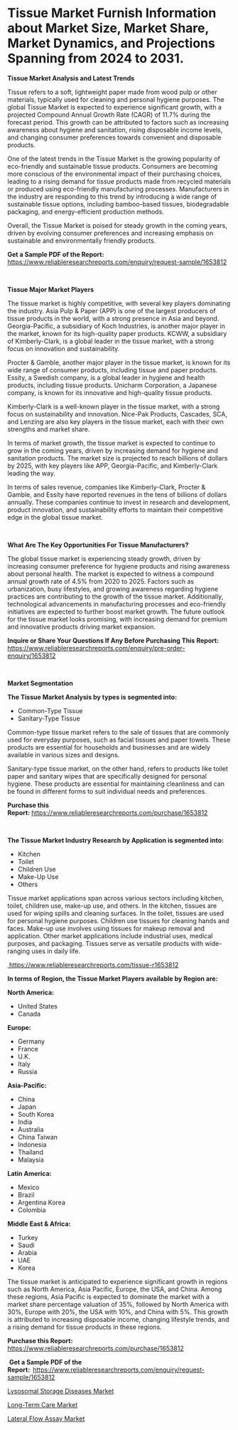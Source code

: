 <p><h1>Tissue Market Furnish Information about Market Size, Market Share, Market Dynamics, and Projections Spanning from 2024 to 2031.</h1></p><p><strong>Tissue Market Analysis and Latest Trends</strong></p>
<p><p>Tissue refers to a soft, lightweight paper made from wood pulp or other materials, typically used for cleaning and personal hygiene purposes. The global Tissue Market is expected to experience significant growth, with a projected Compound Annual Growth Rate (CAGR) of 11.7% during the forecast period. This growth can be attributed to factors such as increasing awareness about hygiene and sanitation, rising disposable income levels, and changing consumer preferences towards convenient and disposable products.</p><p>One of the latest trends in the Tissue Market is the growing popularity of eco-friendly and sustainable tissue products. Consumers are becoming more conscious of the environmental impact of their purchasing choices, leading to a rising demand for tissue products made from recycled materials or produced using eco-friendly manufacturing processes. Manufacturers in the industry are responding to this trend by introducing a wide range of sustainable tissue options, including bamboo-based tissues, biodegradable packaging, and energy-efficient production methods.</p><p>Overall, the Tissue Market is poised for steady growth in the coming years, driven by evolving consumer preferences and increasing emphasis on sustainable and environmentally friendly products.</p></p>
<p><strong>Get a Sample PDF of the Report:&nbsp;</strong> <a href="https://www.reliableresearchreports.com/enquiry/request-sample/1653812">https://www.reliableresearchreports.com/enquiry/request-sample/1653812</a></p>
<p>&nbsp;</p>
<p><strong>Tissue Major Market Players</strong></p>
<p><p>The tissue market is highly competitive, with several key players dominating the industry. Asia Pulp & Paper (APP) is one of the largest producers of tissue products in the world, with a strong presence in Asia and beyond. Georgia-Pacific, a subsidiary of Koch Industries, is another major player in the market, known for its high-quality paper products. KCWW, a subsidiary of Kimberly-Clark, is a global leader in the tissue market, with a strong focus on innovation and sustainability.</p><p>Procter & Gamble, another major player in the tissue market, is known for its wide range of consumer products, including tissue and paper products. Essity, a Swedish company, is a global leader in hygiene and health products, including tissue products. Unicharm Corporation, a Japanese company, is known for its innovative and high-quality tissue products.</p><p>Kimberly-Clark is a well-known player in the tissue market, with a strong focus on sustainability and innovation. Nice-Pak Products, Cascades, SCA, and Lenzing are also key players in the tissue market, each with their own strengths and market share.</p><p>In terms of market growth, the tissue market is expected to continue to grow in the coming years, driven by increasing demand for hygiene and sanitation products. The market size is projected to reach billions of dollars by 2025, with key players like APP, Georgia-Pacific, and Kimberly-Clark leading the way.</p><p>In terms of sales revenue, companies like Kimberly-Clark, Procter & Gamble, and Essity have reported revenues in the tens of billions of dollars annually. These companies continue to invest in research and development, product innovation, and sustainability efforts to maintain their competitive edge in the global tissue market.</p></p>
<p>&nbsp;</p>
<p><strong>What Are The Key Opportunities For Tissue Manufacturers?</strong></p>
<p><p>The global tissue market is experiencing steady growth, driven by increasing consumer preference for hygiene products and rising awareness about personal health. The market is expected to witness a compound annual growth rate of 4.5% from 2020 to 2025. Factors such as urbanization, busy lifestyles, and growing awareness regarding hygiene practices are contributing to the growth of the tissue market. Additionally, technological advancements in manufacturing processes and eco-friendly initiatives are expected to further boost market growth. The future outlook for the tissue market looks promising, with increasing demand for premium and innovative products driving market expansion.</p></p>
<p><strong>Inquire or Share Your Questions If Any Before Purchasing This Report:</strong> <a href="https://www.reliableresearchreports.com/enquiry/pre-order-enquiry/1653812">https://www.reliableresearchreports.com/enquiry/pre-order-enquiry/1653812</a></p>
<p>&nbsp;</p>
<p><strong>Market Segmentation</strong></p>
<p><strong>The Tissue Market Analysis by types is segmented into:</strong></p>
<p><ul><li>Common-Type Tissue</li><li>Sanitary-Type Tissue</li></ul></p>
<p><p>Common-type tissue market refers to the sale of tissues that are commonly used for everyday purposes, such as facial tissues and paper towels. These products are essential for households and businesses and are widely available in various sizes and designs.</p><p>Sanitary-type tissue market, on the other hand, refers to products like toilet paper and sanitary wipes that are specifically designed for personal hygiene. These products are essential for maintaining cleanliness and can be found in different forms to suit individual needs and preferences.</p></p>
<p><strong>Purchase this Report:&nbsp;</strong><a href="https://www.reliableresearchreports.com/purchase/1653812">https://www.reliableresearchreports.com/purchase/1653812</a></p>
<p>&nbsp;</p>
<p><strong>The Tissue Market Industry Research by Application is segmented into:</strong></p>
<p><ul><li>Kitchen</li><li>Toilet</li><li>Children Use</li><li>Make-Up Use</li><li>Others</li></ul></p>
<p><p>Tissue market applications span across various sectors including kitchen, toilet, children use, make-up use, and others. In the kitchen, tissues are used for wiping spills and cleaning surfaces. In the toilet, tissues are used for personal hygiene purposes. Children use tissues for cleaning hands and faces. Make-up use involves using tissues for makeup removal and application. Other market applications include industrial uses, medical purposes, and packaging. Tissues serve as versatile products with wide-ranging uses in daily life.</p></p>
<p><a href="https://www.reliableresearchreports.com/tissue-r1653812">&nbsp;https://www.reliableresearchreports.com/tissue-r1653812</a></p>
<p><strong>In terms of Region, the Tissue Market Players available by Region are:</strong></p>
<p>
    <p> <strong> North America: </strong>
        <ul>
            <li>United States</li>
            <li>Canada</li>
        </ul>
        </p> 
    <p> <strong> Europe: </strong>
        <ul>
            <li>Germany</li>
            <li>France</li>
            <li>U.K.</li>
            <li>Italy</li>
            <li>Russia</li>
        </ul>
        </p> 
    <p> <strong> Asia-Pacific: </strong>
        <ul>
            <li>China</li>
            <li>Japan</li>
            <li>South Korea</li>
            <li>India</li>
            <li>Australia</li>
            <li>China Taiwan</li>
            <li>Indonesia</li>
            <li>Thailand</li>
            <li>Malaysia</li>
        </ul>
        </p> 
    <p> <strong> Latin America: </strong>
        <ul>
            <li>Mexico</li>
            <li>Brazil</li>
            <li>Argentina Korea</li>
            <li>Colombia</li>
        </ul>
        </p> 
    <p> <strong> Middle East & Africa: </strong>
        <ul>
            <li>Turkey</li>
            <li>Saudi</li>
            <li>Arabia</li>
            <li>UAE</li>
            <li>Korea</li>
        </ul>
    </p>
    </p>
<p><p>The tissue market is anticipated to experience significant growth in regions such as North America, Asia Pacific, Europe, the USA, and China. Among these regions, Asia Pacific is expected to dominate the market with a market share percentage valuation of 35%, followed by North America with 30%, Europe with 20%, the USA with 10%, and China with 5%. This growth is attributed to increasing disposable income, changing lifestyle trends, and a rising demand for tissue products in these regions.</p></p>
<p><strong>Purchase this Report: </strong><a href="https://www.reliableresearchreports.com/purchase/1653812">https://www.reliableresearchreports.com/purchase/1653812</a></p>
<p>&nbsp;<strong>Get a Sample PDF of the Report:&nbsp;&nbsp;</strong><a href="https://www.reliableresearchreports.com/enquiry/request-sample/1653812">https://www.reliableresearchreports.com/enquiry/request-sample/1653812</a></p>
<p><strong></strong></p>
<p><p><a href="https://github.com/fiixsa/Market-Research-Report-List-3/blob/main/lysosomal-storage-diseases-market.md">Lysosomal Storage Diseases Market</a></p><p><a href="https://github.com/cecuraprangm/Market-Research-Report-List-3/blob/main/long-term-care-market.md">Long-Term Care Market</a></p><p><a href="https://github.com/Airanohannonzb68e5pb53oc1/Market-Research-Report-List-3/blob/main/lateral-flow-assay-market.md">Lateral Flow Assay Market</a></p></p>